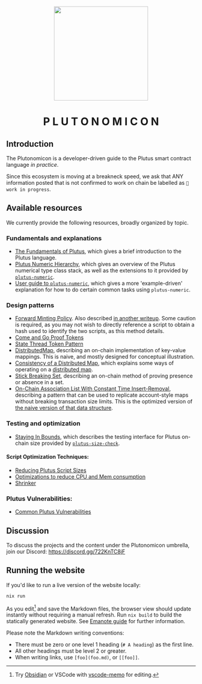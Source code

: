 <p align="center">
<br/>
<img src="https://i.imgur.com/H2ZZjU2.png" height=250 />
</p>

<h1 align="center">P L U T O N O M I C O N</h1>

## Introduction

The Plutonomicon is a developer-driven guide to the Plutus smart contract language _in practice_.

Since this ecosystem is moving at a breakneck speed, we ask that ANY information posted that is not confirmed to work on chain be labelled as `🔧 work in progress`.

## Available resources

We currently provide the following resources, broadly organized by topic.

### Fundamentals and explanations

* [The Fundamentals of Plutus](fundamentals.md), which gives a brief introduction to the Plutus language.
* [Plutus Numeric Hierarchy](numeric.md), which gives an overview of the Plutus numerical type class stack, as well as the extensions to it provided by [`plutus-numeric`](https://github.com/Liqwid-Labs/plutus-extra/tree/master/plutus-numeric).
* [User guide to `plutus-numeric`](user-guide-numeric.md), which gives a more 'example-driven' explanation for how to do certain common tasks using `plutus-numeric`.

### Design patterns

* [Forward Minting Policy](forwarding1.md). Also described [in another  writeup](forwarding2.md). Some caution is required, as you may not wish to directly reference a script to obtain a hash used to identify the two scripts, as this method details.
* [Come and Go Proof Tokens](cngproof.md)
* [State Thread Token Pattern](statethread.md)
* [DistributedMap](DistributedMap.md), describing an on-chain implementation of key-value mappings. This is naive, and mostly designed for conceptual illustration.
* [Consistency of a Distributed Map](consistency.md), which explains some ways  of operating on a [distributed map](DistributedMap.md).
* [Stick Breaking Set](stick-breaking-set.md), describing an on-chain method of proving presence or absence in a set.
* [On-Chain Association List With Constant Time Insert-Removal](assoc.md), describing a pattern that can be used to replicate account-style maps without breaking transaction size limits. This is the optimized version of [the naive   version of that data structure](DistributedMap.md).

### Testing and optimization
* [Staying In Bounds](size-test.md), which describes the testing interface for Plutus on-chain size provided by [`plutus-size-check`](https://github.com/Liqwid-Labs/plutus-extra/tree/master/plutus-size-check).

#### Script Optimization Techniques:
* [Reducing Plutus Script Sizes](optimisations.md)
* [Optimizations to reduce CPU and Mem consumption](scriptmem.md)
* [Shrinker](https://github.com/Plutonomicon/Shrinker)

### Plutus Vulnerabilities:
* [Common Plutus Vulnerabilities](vulnerabilities.md)

## Discussion 

To discuss the projects and the content under the Plutonomicon umbrella, join our Discord: https://discord.gg/722KnTC8jF

## Running the website

If you'd like to run a live version of the website locally:

```bash
nix run
```

As you edit[^ed] and save the Markdown files, the browser view should update instantly without requiring a manual refresh. Run `nix build` to build the statically generated website. See [Emanote guide](https://emanote.srid.ca/guide) for further information.

Please note the Markdown writing conventions:

- There must be zero or one level 1 heading (`# A heading`) as the first line.
- All other headings must be level 2 or greater.
- When writing links, use `[foo](foo.md)`, or `[[foo]]`.

[^ed]: Try [Obsidian](https://obsidian.md) or VSCode with [vscode-memo](https://github.com/svsool/vscode-memo) for editing.
